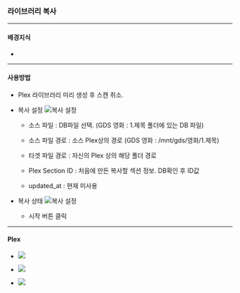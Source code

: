 ### 라이브러리 복사
----

#### 배경지식
  * 

----
#### 사용방법
  * Plex 라이브러리 미리 생성 후 스캔 취소.

  * 복사 설정
    ![복사 설정](https://media.discordapp.net/attachments/631112094015815681/873142511051374622/unknown.png)

    * 소스 파일 : DB파일 선택.
      (GDS 영화 : 1.제목  폴더에 있는 DB 파일)
    
    * 소스 파일 경로 : 소스 Plex상의 경로 (GDS 영화 : /mnt/gds/영화/1.제목)

    * 타겟 파일 경로 : 자신의 Plex 상의 해당 폴더 경로

    * Plex Section ID : 처음에 만든 복사할 섹션 정보. 
      DB확인 후 ID값
    
    * updated_at : 현재 미사용

  * 복사 상태
    ![복사 설정](https://media.discordapp.net/attachments/631112094015815681/872949682299609148/unknown.png)
    
    * 시작 버튼 클릭

----
#### Plex 

  * ![](https://media.discordapp.net/attachments/631112094015815681/872950178561282089/unknown.png)

  * ![](https://media.discordapp.net/attachments/631112094015815681/872950634293383178/unknown.png)

  * ![](https://media.discordapp.net/attachments/631112094015815681/872950777591783434/unknown.png)

